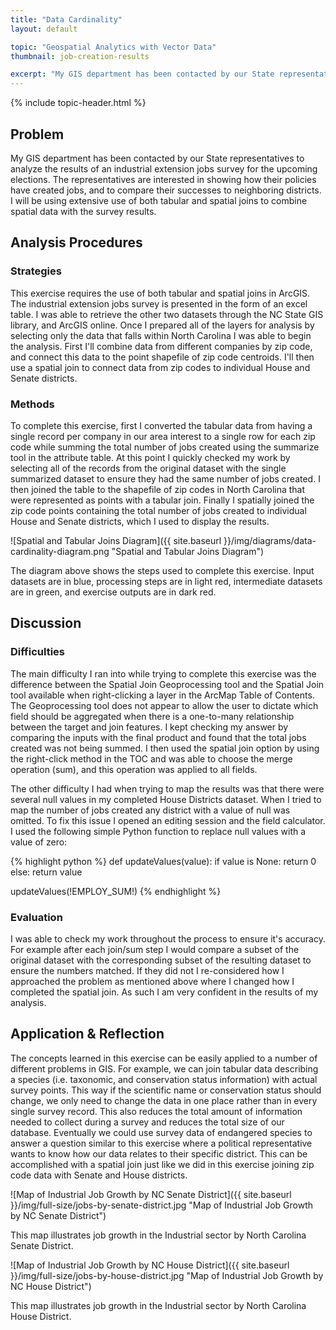 ```yaml
---
title: "Data Cardinality"
layout: default

topic: "Geospatial Analytics with Vector Data"
thumbnail: job-creation-results

excerpt: "My GIS department has been contacted by our State representatives to analyze the results of an industrial extension jobs survey for the upcoming elections.  The representatives are interested in showing how their policies have created jobs, and to compare their successes to neighboring districts.  I will be using extensive use of both tabular and spatial joins to combine spatial data with the survey results."
---
```


{% include topic-header.html %}

## Problem

My GIS department has been contacted by our State representatives to analyze the results of an industrial extension jobs survey for the upcoming elections.  The representatives are interested in showing how their policies have created jobs, and to compare their successes to neighboring districts.  I will be using extensive use of both tabular and spatial joins to combine spatial data with the survey results.

## Analysis Procedures

### Strategies

This exercise requires the use of both tabular and spatial joins in ArcGIS.  The industrial extension jobs survey is presented in the form of an excel table.  I was able to retrieve the other two datasets through the NC State GIS library, and ArcGIS online.  Once I prepared all of the layers for analysis by selecting only the data that falls within North Carolina I was able to begin the analysis.  First I'll combine data from different companies by zip code, and connect this data to the point shapefile of zip code centroids.  I'll then use a spatial join to connect data from zip codes to individual House and Senate districts.

### Methods

To complete this exercise, first I converted the tabular data from having a single record per company in our area interest to a single row for each zip code while summing the total number of jobs created using the summarize tool in the attribute table.  At this point I quickly checked my work by selecting all of the records from the original dataset with the single summarized dataset to ensure they had the same number of jobs created.  I then joined the table to the shapefile of zip codes in North Carolina that were represented as points with a tabular join.  Finally I spatially joined the zip code points containing the total number of jobs created to individual House and Senate districts, which I used to display the results.

![Spatial and Tabular Joins Diagram]({{ site.baseurl }}/img/diagrams/data-cardinality-diagram.png "Spatial and Tabular Joins Diagram")

The diagram above shows the steps used to complete this exercise.  Input datasets are in blue, processing steps are in light red, intermediate datasets are in green, and exercise outputs are in dark red.

## Discussion

### Difficulties

The main difficulty I ran into while trying to complete this exercise was the difference between the Spatial Join Geoprocessing tool and the Spatial Join tool available when right-clicking a layer in the ArcMap Table of Contents.  The Geoprocessing tool does not appear to allow the user to dictate which field should be aggregated when there is a one-to-many relationship between the target and join features.  I kept checking my answer by comparing the inputs with the final product and found that the total jobs created was not being summed.  I then used the spatial join option by using the right-click method in the TOC and was able to choose the merge operation (sum), and this operation was applied to all fields.

The other difficulty I had when trying to map the results was that there were several null values in my completed House Districts dataset.  When I tried to map the number of jobs created any district with a value of null was omitted.  To fix this issue I opened an editing session and the field calculator.  I used the following simple Python function to replace null values with a value of zero:  

{% highlight python %}
def updateValues(value):
    if value is None:
        return 0
    else:
        return value

updateValues(!EMPLOY_SUM!)
{% endhighlight %}

### Evaluation

I was able to check my work throughout the process to ensure it's accuracy.  For example after each join/sum step I would compare a subset of the original dataset with the corresponding subset of the resulting dataset to ensure the numbers matched.  If they did not I re-considered how I approached the problem as mentioned above where I changed how I completed the spatial join.  As such I am very confident in the results of my analysis.

## Application & Reflection

The concepts learned in this exercise can be easily applied to a number of different problems in GIS.  For example, we can join tabular data describing a species (i.e. taxonomic, and conservation status information) with actual survey points.  This way if the scientific name or conservation status should change, we only need to change the data in one place rather than in every single survey record.  This also reduces the total amount of information needed to collect during a survey and reduces the total size of our database.  Eventually we could use survey data of endangered species to answer a question similar to this exercise where a political representative wants to know how our data relates to their specific district.  This can be accomplished with a spatial join just like we did in this exercise joining zip code data with Senate and House districts.

![Map of Industrial Job Growth by NC Senate District]({{ site.baseurl }}/img/full-size/jobs-by-senate-district.jpg "Map of Industrial Job Growth by NC Senate District")

This map illustrates job growth in the Industrial sector by North Carolina Senate District.

![Map of Industrial Job Growth by NC House District]({{ site.baseurl }}/img/full-size/jobs-by-house-district.jpg "Map of Industrial Job Growth by NC House District")

This map illustrates job growth in the Industrial sector by North Carolina House District.